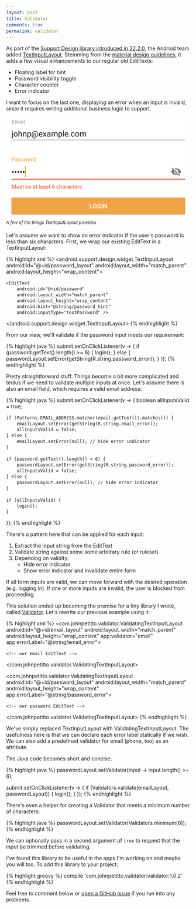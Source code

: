 ```yaml
---
layout: post
title: Validator
comments: true
permalink: validator
---
```


<!-- excerpt.start -->
As part of the [Support Design library introduced in 22.2.0](https://developer.android.com/topic/libraries/support-library/rev-archive.html#rev21-2-0), the Android team added [TextInputLayout](https://developer.android.com/reference/android/support/design/widget/TextInputLayout.html). Stemming from the [material design guidelines](https://material.io/guidelines/components/text-fields.html#text-fields-states), it adds a few visual enhancements to our regular old EditTexts:

- Floating label for hint
- Password visibility toggle
- Character counter
- Error indicator

I want to focus on the last one, displaying an error when an input is invalid, since it requires writing additional business logic to support.
<!-- excerpt.end -->

<div style="text-align: center;"><img src="../assets/validator.png"></div>
<sup><i>A few of the things TextInputLayout provides</i></sup>

Let's assume we want to show an error indicator if the user's password is less than six characters. First, we wrap our existing EditText in a TextInputLayout:

{% highlight xml %}
<android.support.design.widget.TextInputLayout
    android:id="@+id/password_layout"
    android:layout_width="match_parent"
    android:layout_height="wrap_content">

    <EditText
        android:id="@+id/password"
        android:layout_width="match_parent"
        android:layout_height="wrap_content"
        android:hint="@string/password_hint"
        android:inputType="textPassword" />

</android.support.design.widget.TextInputLayout>
{% endhighlight %}

From our view, we'll validate if the password input meets our requirement:

{% highlight java %}
submit.setOnClickListener(v -> {
    if (password.getText().length() >= 6) {
        login();
    } else {
        passwordLayout.setError(getString(R.string.password_error));
    }
});
{% endhighlight %}

Pretty straightforward stuff. Things become a bit more complicated and tedius if we need to validate multiple inputs at once. Let's assume there is also an email field, which requires a valid email address:

{% highlight java %}
submit.setOnClickListener(v -> {
    boolean allInputsValid = true;
    
    if (Patterns.EMAIL_ADDRESS.matcher(email.getText()).matches()) {
        emailLayout.setError(getString(R.string.email_error));
        allInputsValid = false;
    } else {
        emailLayout.setError(null); // hide error indicator
    }
    
    if (password.getText().length() < 6) {
        passwordLayout.setError(getString(R.string.password_error));
        allInputsValid = false;
    } else {
        passwordLayout.setError(null); // hide error indicator
    }
    
    if (allInputsValid) {
        login();
    }
});
{% endhighlight %}

There's a pattern here that can be applied for each input:

1. Extract the input string from the EditText
2. Validate string against some some arbitrary rule (or ruleset)
3. Depending on validity:
    - Hide error indicator
    - Show error indicator and invalidate entire form

If all form inputs are valid, we can move forward with the desired operation (e.g. logging in). If one or more inputs are invalid, the user is blocked from proceeding.

This solution ended up becoming the premise for a tiny library I wrote, called [Validator](https://github.com/jpetitto/validator). Let's rewrite our previous example using it:

{% highlight xml %}
<com.johnpetitto.validator.ValidatingTextInputLayout
    android:id="@+id/email_layout"
    android:layout_width="match_parent"
    android:layout_height="wrap_content"
    app:validator="email"
    app:errorLabel="@string/email_error">

    <!-- our email EditText -->

</com.johnpetitto.validator.ValidatingTextInputLayout>

<com.johnpetitto.validator.ValidatingTextInputLayout
    android:id="@+id/password_layout"
    android:layout_width="match_parent"
    android:layout_height="wrap_content"
    app:errorLabel="@string/password_error">

    <!-- our password EditText -->

</com.johnpetitto.validator.ValidatingTextInputLayout>
{% endhighlight %}

We've simply replaced TextInputLayout with ValidatingTextInputLayout. The usefulness here is that we can declare each error label statically if we wish. We can also add a predefined validator for email (phone, too) as an attribute.

The Java code becomes short and concise:

{% highlight java %}
passwordLayout.setValidator(input -> input.length() >= 6);

submit.setOnClickListener(v -> {
    if (Validators.validate(emailLayout, passwordLayout)) {
        login();
    }
});
{% endhighlight %}

There's even a helper for creating a Validator that meets a minimum number of characters:

{% highlight java %}
passwordLayout.setValidator(Validators.minimum(6));
{% endhighlight %}

We can optionally pass in a second argument of `true` to request that the input be trimmed before validating.

I've found this library to be useful in the apps I'm working on and maybe you will too. To add this library to your project:

{% highlight groovy %}
compile 'com.johnpetitto.validator:validator:1.0.2'
{% endhighlight %}

Feel free to comment below or [open a GitHub issue](https://github.com/jpetitto/validator/issues) if you run into any problems.
